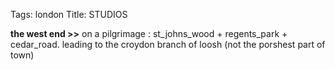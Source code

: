 Tags: london
Title: STUDIOS
  
**the west end >>** on a pilgrimage : st_johns_wood + regents_park + cedar_road. leading to the croydon branch of loosh (not the porshest part of town)